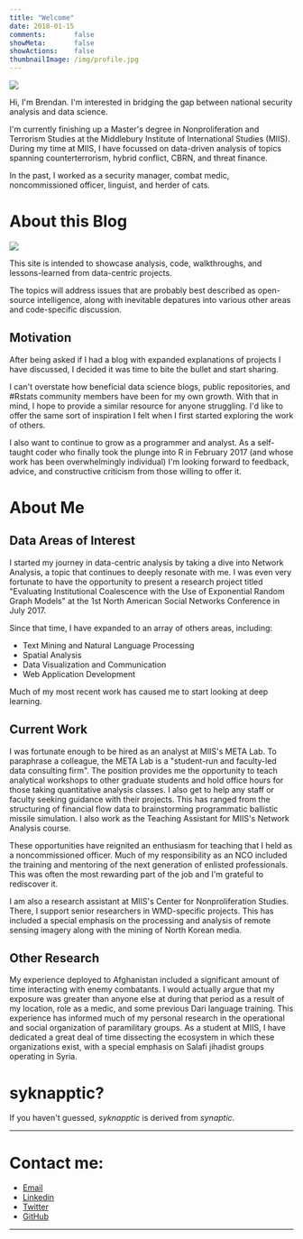```yaml
---
title: "Welcome"
date: 2018-01-15
comments:       false
showMeta:       false
showActions:    false
thumbnailImage: /img/profile.jpg
---
```


![](/img/at_greenbeans.jpg)

Hi, I'm Brendan. I'm interested in bridging the gap between national security analysis and data science.

I'm currently finishing up a Master's degree in Nonproliferation and Terrorism Studies at the Middlebury Institute of International Studies (MIIS). During my time at MIIS, I have focussed on data-driven analysis of topics spanning counterterrorism, hybrid conflict, CBRN, and threat finance.

In the past, I worked as a security manager, combat medic, noncommissioned officer, linguist, and herder of cats.

# About this Blog

![](/img/logo_small.png)

This site is intended to showcase analysis, code, walkthroughs, and lessons-learned from data-centric projects.

The topics will address issues that are probably best described as open-source intelligence, along with inevitable depatures into various other areas and code-specific discussion.

## Motivation

After being asked if I had a blog with expanded explanations of projects I have discussed, I decided it was time to bite the bullet and start sharing.

I can't overstate how beneficial data science blogs, public repositories, and #Rstats community members have been for my own growth. With that in mind, I hope to provide a similar resource for anyone struggling. I'd like to offer the same sort of inspiration I felt when I first started exploring the work of others.

I also want to continue to grow as a programmer and analyst. As a self-taught coder who finally took the plunge into R in February 2017 (and whose work has been overwhelmingly individual) I'm looking forward to feedback, advice, and constructive criticism from those willing to offer it. 

# About Me

## Data Areas of Interest

I started my journey in data-centric analysis by taking a dive into Network Analysis, a topic that continues to deeply resonate with me. I was even very fortunate to have the opportunity to present a research project titled "Evaluating Institutional Coalescence with the Use of Exponential Random Graph Models" at the 1st North American Social Networks Conference in July 2017. 

Since that time, I have expanded to an array of others areas, including:

* Text Mining and Natural Language Processing
* Spatial Analysis
* Data Visualization and Communication
* Web Application Development

Much of my most recent work has caused me to start looking at deep learning.

## Current Work

I was fortunate enough to be hired as an analyst at MIIS's META Lab. To paraphrase a colleague, the META Lab is a "student-run and faculty-led data consulting firm". The position provides me the opportunity to teach analytical workshops to other graduate students and hold office hours for those taking quantitative analysis classes. I also get to help any staff or faculty seeking guidance with their projects. This has ranged from the structuring of financial flow data to brainstorming programmatic ballistic missile simulation. I also work as the Teaching Assistant for MIIS's Network Analysis course.

These opportunities have reignited an enthusiasm for teaching that I held as a noncommissioned officer. Much of my responsibility as an NCO included the training and mentoring of the next generation of enlisted professionals. This was often the most rewarding part of the job and I'm grateful to rediscover it.

I am also a research assistant at MIIS's Center for Nonproliferation Studies. There, I support senior researchers in WMD-specific projects. This has included a special emphasis on the processing and analysis of remote sensing imagery along with the mining of North Korean media.

## Other Research

My experience deployed to Afghanistan included a significant amount of time interacting with enemy combatants. I would actually argue that my exposure was greater than anyone else at during that period as a result of my location, role as a medic, and some previous Dari language training. This experience has informed much of my personal research in the operational and social organization of paramilitary groups. As a student at MIIS, I have dedicated a great deal of time dissecting the ecosystem in which these organizations exist, with a special emphasis on Salafi jihadist groups operating in Syria.

# syknapptic?

If you haven't guessed, _syknapptic_ is derived from _synaptic_.



---

# Contact me:
- [Email](mailto:syknapptic@gmail.com)
- [Linkedin](https://www.linkedin.com/in/knappbrendan/)
- [Twitter](http://twitter.com/syknapptic)
- [GitHub](https://github.com/syknapptic)

-----